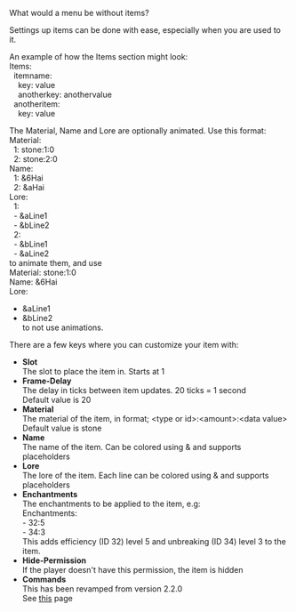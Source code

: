 What would a menu be without items?

Settings up items can be done with ease, especially when you are used to it.

An example of how the Items section might look:<br/>
Items:<br/>
&nbsp;&nbsp;itemname:<br/>
&nbsp;&nbsp;&nbsp;&nbsp;key: value<br/>
&nbsp;&nbsp;&nbsp;&nbsp;anotherkey: anothervalue<br/>
&nbsp;&nbsp;anotheritem:<br/>
&nbsp;&nbsp;&nbsp;&nbsp;key: value

The Material, Name and Lore are optionally animated. Use this format:<br/>
Material:<br/>
&nbsp;&nbsp;1: stone:1:0<br/>
&nbsp;&nbsp;2: stone:2:0<br/>
Name:<br/>
&nbsp;&nbsp;1: &6Hai<br/>
&nbsp;&nbsp;2: &aHai<br/>
Lore:<br/>
&nbsp;&nbsp;1:<br/>
&nbsp;&nbsp;- &aLine1<br/>
&nbsp;&nbsp;- &bLine2<br/>
&nbsp;&nbsp;2:<br/>
&nbsp;&nbsp;- &bLine1<br/>
&nbsp;&nbsp;- &aLine2<br/>
to animate them, and use<br/>
Material: stone:1:0<br/>
Name: &6Hai<br/>
Lore:<br/>
- &aLine1<br/>
- &bLine2<br/>
to not use animations.

There are a few keys where you can customize your item with:
<ul>
  <li>
    <b>Slot</b><br/>
    The slot to place the item in. Starts at 1
  </li>
  <li>
    <b>Frame-Delay</b><br/>
    The delay in ticks between item updates.
    20 ticks = 1 second<br/>
    Default value is 20
  </li>
  <li>
    <b>Material</b><br/>
    The material of the item, in format;
    &lt;type or id&gt;:&lt;amount&gt;:&lt;data value&gt;<br/>
    Default value is stone
  </li>
  <li>
    <b>Name</b><br/>
    The name of the item. Can be colored using & and supports placeholders
  </li>
  <li>
    <b>Lore</b><br/>
    The lore of the item. Each line can be colored using & and supports placeholders
  </li>
  <li>
    <b>Enchantments</b><br/>
    The enchantments to be applied to the item, e.g:<br/>
    Enchantments:<br/>
    - 32:5<br/>
    - 34:3<br/>
    This adds efficiency (ID 32) level 5 and unbreaking (ID 34) level 3 to the item.
  </li>
  <li>
    <b>Hide-Permission</b><br/>
    If the player doesn't have this permission, the item is hidden
  </li>
  <li>
    <b>Commands</b><br/>
    This has been revamped from version 2.2.0<br/>
    See <a href="https://github.com/megamichiel/AnimatedMenu/blob/master/tutorials/Setting%20up%20item%20commands.md">this</a> page
  </li>
</ul>
